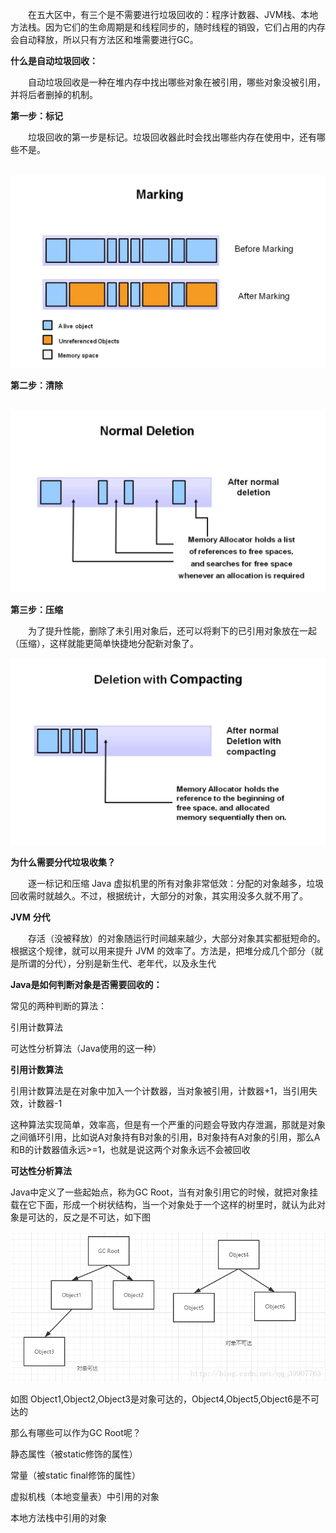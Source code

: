&emsp;&emsp;在五大区中，有三个是不需要进行垃圾回收的：程序计数器、JVM栈、本地方法栈。因为它们的生命周期是和线程同步的，随时线程的销毁，它们占用的内存会自动释放，所以只有方法区和堆需要进行GC。

**什么是自动垃圾回收：**

&emsp;&emsp;自动垃圾回收是一种在堆内存中找出哪些对象在被引用，哪些对象没被引用，并将后者删掉的机制。

**第一步：标记**

&emsp;&emsp;垃圾回收的第一步是标记。垃圾回收器此时会找出哪些内存在使用中，还有哪些不是。

​             ![](https://github.com/xubinlee/Notes/blob/master/assets/marking.png?raw=true)                                    

**第二步：清除**

​            ![](https://github.com/xubinlee/Notes/blob/master/assets/normal-deletion.png?raw=true)

**第三步：压缩**

&emsp;&emsp;为了提升性能，删除了未引用对象后，还可以将剩下的已引用对象放在一起（压缩），这样就能更简单快捷地分配新对象了。

   ![](https://github.com/xubinlee/Notes/blob/master/assets/deletion-with-compacting.png?raw=true)

**为什么需要分代垃圾收集？**

&emsp;&emsp;逐一标记和压缩 Java 虚拟机里的所有对象非常低效：分配的对象越多，垃圾回收需时就越久。不过，根据统计，大部分的对象，其实用没多久就不用了。

**JVM** **分代**

&emsp;&emsp;存活（没被释放）的对象随运行时间越来越少，大部分对象其实都挺短命的。根据这个规律，就可以用来提升 JVM 的效率了。方法是，把堆分成几个部分（就是所谓的分代），分别是新生代、老年代，以及永生代

**Java是如何判断对象是否需要回收的：**

常见的两种判断的算法：

引用计数算法

可达性分析算法（Java使用的这一种）

**引用计数算法**

引用计数算法是在对象中加入一个计数器，当对象被引用，计数器+1，当引用失效，计数器-1

这种算法实现简单，效率高，但是有一个严重的问题会导致内存泄漏，那就是对象之间循环引用，比如说A对象持有B对象的引用，B对象持有A对象的引用，那么A和B的计数器值永远>=1，也就是说这两个对象永远不会被回收

**可达性分析算法**

Java中定义了一些起始点，称为GC Root，当有对象引用它的时候，就把对象挂载在它下面，形成一个树状结构，当一个对象处于一个这样的树里时，就认为此对象是可达的，反之是不可达，如下图 

   ![](https://github.com/xubinlee/Notes/blob/master/assets/gcroots.png?raw=true)

如图 Object1,Object2,Object3是对象可达的，Object4,Object5,Object6是不可达的

那么有哪些可以作为GC Root呢？

静态属性（被static修饰的属性）

常量（被static final修饰的属性）

虚拟机栈（本地变量表）中引用的对象

本地方法栈中引用的对象